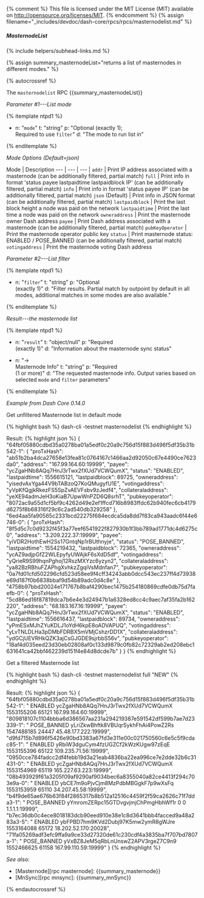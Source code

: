 {% comment %}
This file is licensed under the MIT License (MIT) available on
http://opensource.org/licenses/MIT.
{% endcomment %}
{% assign filename="_includes/devdoc/dash-core/rpcs/rpcs/masternodelist.md" %}

##### MasternodeList
{% include helpers/subhead-links.md %}

<!-- __ -->

{% assign summary_masternodeList="returns a list of masternodes in different modes." %}

{% autocrossref %}

The `masternodelist` RPC {{summary_masternodeList}}

*Parameter #1---List mode*

{% itemplate ntpd1 %}
- n: "`mode`"
  t: "string"
  p: "Optional (exactly 1);<br>Required to use `filter`"
  d: "The mode to run list in"

{% enditemplate %}

*Mode Options (Default=json)*

Mode | Description
--- | --- | --- |
`addr` | Print IP address associated with a masternode (can be additionally filtered, partial match)
`full` | Print info in format 'status payee lastpaidtime lastpaidblock IP' (can be additionally filtered, partial match)
`info` | Print info in format 'status payee IP' (can be additionally filtered, partial match)
`json` (Default) | Print info in JSON format (can be additionally filtered, partial match)
`lastpaidblock` | Print the last block height a node was paid on the network
`lastpaidtime` | Print the last time a node was paid on the network
`owneraddress` | Print the masternode owner Dash address
`payee` | Print Dash address associated with a masternode (can be additionally filtered, partial match)
`pubKeyOperator` | Print the masternode operator public key
`status` | Print masternode status: ENABLED / POSE_BANNED (can be additionally filtered, partial match)
`votingaddress` | Print the masternode voting Dash address

*Parameter #2---List filter*

{% itemplate ntpd1 %}
- n: "`filter`"
  t: "string"
  p: "Optional<br>(exactly 1)"
  d: "Filter results. Partial match by outpoint by default in all modes, additional matches in some modes are also available."

{% enditemplate %}

*Result---the masternode list*

{% itemplate ntpd1 %}
- n: "`result`"
  t: "object/null"
  p: "Required<br>(exactly 1)"
  d: "Information about the masternode sync status"

- n: "→<br>Masternode Info"
  t: "string"
  p: "Required<br>(1 or more)"
  d: "The requested masternode info. Output varies based on selected `mode` and `filter` parameters"

{% enditemplate %}

*Example from Dash Core 0.14.0*

Get unfiltered Masternode list in default mode

{% highlight bash %}
dash-cli -testnet masternodelist
{% endhighlight %}

Result:
{% highlight json %}
{
  "64fbf05880cdbd35a0278ba01a5edf0c20a9c756d15f883d496f5df35b31b542-1": {
    "proTxHash": "ab51b2ba4dca27658e13fea81c0764167c1466aa2d92050c67e4490ce7623da0",
    "address": "167.99.164.60:19999",
    "payee": "ycZgaHNb8AQq7HnJ3rTwx2fXUd7VCWQumX",
    "status": "ENABLED",
    "lastpaidtime": 1556615121,
    "lastpaidblock": 89725,
    "owneraddress": "yisedvAxYga44V9bTABzoQ7KoQMugyfU1E",
    "votingaddress": "yVpKfQgjkRkezFS5SpZvAEVFsbv9zJedf4",
    "collateraladdress": "yeXE94admJeH3oKiaB7UpwWnPZD6Q8srhT",
    "pubkeyoperator": "8072ac9a55d1cf5bf9c4262d49e2ef1ffcd716b8983ffdc62b940fec6cb4179d6275f8b68316f29c6c2ad540db329258"
  },
  "6ed4aa5fa90565c2331bcd22275f684ecdca5da8dd7f83ca943aadc6f44e6746-0": {
    "proTxHash": "8f5d5c7c0d9232f45f3a77eef6541922f827930b1f3bb789ad1771dc4d6275c0",
    "address": "3.209.222.37:19999",
    "payee": "yiVDR2HothEwH2Ss17GntqNp1rBUthnyje",
    "status": "POSE_BANNED",
    "lastpaidtime": 1554219432,
    "lastpaidblock": 72365,
    "owneraddress": "ycAZ9adjpGfZ2WLEpyfyUWAjkF6sXdD5df",
    "votingaddress": "yQrieR9S99hqnPghoj12RszMXYzc6yzyn2",
    "collateraladdress": "ya82BzRBhuFZAPhgXvhkzZgqiVsMdnfan7",
    "pubkeyoperator": "0a7fd01cfd502296cfd523d58ee9f4cff34243abb0dcc543ec237ff4d73938e69d187f0b6838bbaf9d54b89adc0d4c8e"
  },
  "4758b97bbd20024e171767b8baf4290bec1475b254180869cdfe0db75d7faefb-0": {
    "proTxHash": "5cd86ed16f87819dca7b6e4e3d24947b1a6328ed8cc4c9aec7af35fa2b162220",
    "address": "68.183.167.16:19999",
    "payee": "ycZgaHNb8AQq7HnJ3rTwx2fXUd7VCWQumX",
    "status": "ENABLED",
    "lastpaidtime": 1556616437,
    "lastpaidblock": 89734,
    "owneraddress": "yPmESxMJhZYuKDLJ1oYdH6kpE8oADVAPUQ",
    "votingaddress": "yLvTNLDLHa3pDMbFDRBX5mVMjCshzrDD1X",
    "collateraladdress": "ydGCjUEVRHkQZK3ajCsGJGDE9sjrbbS56v",
    "pubkeyoperator": "18af4d035eed23d30eb02808af0c133d9879c0fb82c72329ab2ed208ebc1631641ca42bbf462239d151f4e84d8dcde7b"
  }
}
{% endhighlight %}

Get a filtered Masternode list

{% highlight bash %}
dash-cli -testnet masternodelist full "NEW"
{% endhighlight %}

Result:
{% highlight json %}
{
  "64fbf05880cdbd35a0278ba01a5edf0c20a9c756d15f883d496f5df35b31b542-1": "           ENABLED ycZgaHNb8AQq7HnJ3rTwx2fXUd7VCWQumX 1553155206  65121 167.99.164.60:19999",
  "809818107c1104bbba6d386567aa231a294219387e591542df599b7ae7d23339-1": "       POSE_BANNED yLriZkwBhftk8VBUqrSykhFhAi4PowZ2Rs 1547488185  24447 45.48.177.222:19999",
  "d9fd715b7d896f5426e90bd3383a67fd3e311e00c021750560c6e5c5f9cdac85-1": "           ENABLED yRbiW3dguCym4fzUGZCf2kWzKUgw97zEqE 1553155396  65122 109.235.71.56:19999",
  "0950cce784fadcc2df4febb19d3a21eab4836ba22ea996ce7e2dde32b6c31431-0": "           ENABLED ycZgaHNb8AQq7HnJ3rTwx2fXUd7VCWQumX 1553154969  65119 165.227.63.223:19999",
  "08b493929f61a3205f09af9290af9034bec6a8355040a82ce4413f294c703e9a-0": "           ENABLED ybCE7m9oPjvCjm8MzPdbMBGgkF7p9wXsFq 1553153959  65110 34.207.45.58:19999",
  "b4f9de65ae676b63f84f2865317b8b512a12516c4459f2f59ca2626c71f7dda3-1": "       POSE_BANNED yYmromZERpc15GTDvgvjmjChPmgHbhWf1r          0      0 1.1.1.1:19999",
  "b7ec36db0c4ece8018183dcb90eed910e38e1c8d3641bbb4facced9a48a283a3-5": "           ENABLED ybFPBD7hm9KVd2Dubj97K5mw2ymR8gWJre 1553164088  65172 18.202.52.170:20028",
  "71fa05269adf3efc9ffa9a9ce33d27320de61c230cdf4a3835ba7f707bd7807a-1": "       POSE_BANNED yVxBZ8JeM5qRbLnUnswZ2APV3rgeZ7C9n9 1552466625  61158 167.99.110.59:19999"
}
{% endhighlight %}

*See also:*

* [Masternode][rpc masternode]: {{summary_masternode}}
* [MnSync][rpc mnsync]: {{summary_mnSync}}

{% endautocrossref %}
